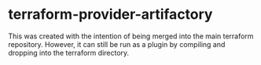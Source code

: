 # terraform-provider-artifactory

This was created with the intention of being merged into the main terraform
repository. However, it can still be run as a plugin by compiling and dropping into the terraform directory.